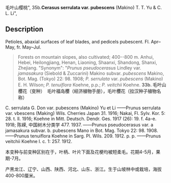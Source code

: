 毛叶山樱桃",
35b.**Cerasus serrulata var. pubescens** (Makino) T. T. Yu & C. L. Li",

## Description
Petioles, abaxial surfaces of leaf blades, and pedicels pubescent. Fl. Apr–May, fr. May–Jul.

> Forests on mountain slopes, also cultivated; 400--800 m. Anhui, Hebei, Heilongjiang, Henan, Liaoning, Shaanxi, Shandong, Shanxi, Zhejiang.
  "Synonym": "*Prunus pseudocerasus* Lindley var. *jamasakura* (Siebold &amp; Zuccarini) Makino subvar. *pubescens* Makino, Bot. Mag. (Tokyo) 22: 98. 1908; *P. serrulata* var. *pubescens* (Makino) E. H. Wilson; *P. tenuiflora* Koehne, p.p.; *P. veitchii* Koehne.
**33b. 毛叶山樱花（变种）　毛叶福岛樱（经济植物手册），毛叶樱花（拉汉种子植物名称）**

C. serrulata G. Don var. pubescens (Makino) Yu et Li ——Prunus serrulata var. vbescens (Making) Wils. Cherries Japan 31. 1916; Nakai, Fl. Sylv. Kor. 5: 28. t. ll. 1916; Koehne in Mitt. Deutsch. Dendr. Ges. 1917 (26): 19. f. 4a-e. 1918; 陈嵘, 中国树木分类学 477. 1937. ——Prunus pseudocerasus var. a jamasakura subvar. b. pubescens Mano in Bot. Mag. Tokyo 22: 98. 1908. ——Prunus tenuiflora Koehne in Sarg. Pl. Wils. 209. 1912. p. p. ——Prunus veitchii Koehne l. c. 1: 257. 1912.

本变种与前变种区别在于，叶柄、叶片下面及花梗均被短柔毛。花期4-5月，果期-7月。

产黑龙江、辽宁、山西、陕西、河北、山东、浙江。生于山坡林中或栽培，海拔400-800厘米。
